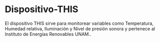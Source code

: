 # Dispositivo-THIS
El dispositivo THIS sirve para monitorear variables como Temperatura, Humedad relativa, Iluminación y Nivel de presión sonora y pertenece al Instituto de Energías Renovables UNAM..

